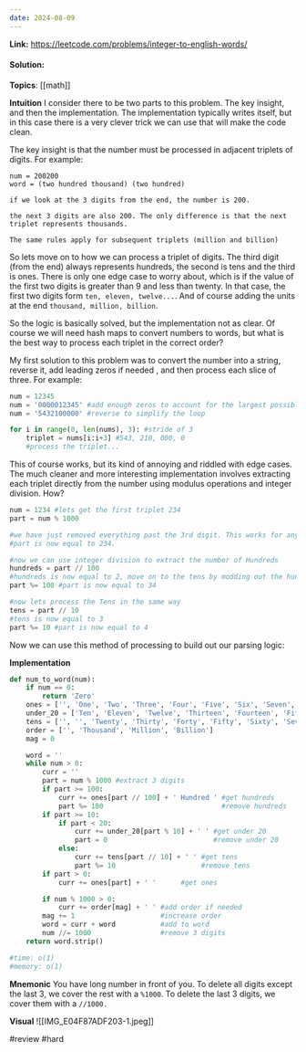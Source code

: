 ```yaml
---
date: 2024-08-09
---
```

**Link:** https://leetcode.com/problems/integer-to-english-words/
#### Solution:

**Topics**: [[math]]

**Intuition**
I consider there to be two parts to this problem. The key insight, and then the implementation. The implementation typically writes itself, but in this case there is a very clever trick we can use that will make the code clean. 

The key insight is that the number must be processed in adjacent triplets of digits. For example:
```
num = 200200
word = (two hundred thousand) (two hundred)

if we look at the 3 digits from the end, the number is 200.

the next 3 digits are also 200. The only difference is that the next
triplet represents thousands.

The same rules apply for subsequent triplets (million and billion)
```

So lets move on to how we can process a triplet of digits. The third digit (from the end) always represents hundreds, the second is tens and the third is ones. There is only one edge case to worry about, which is if the value of the first two digits is greater than 9 and less than twenty. In that case, the first two digits form `ten, eleven, twelve...`.  And of course adding the units at the end `thousand, million, billion`. 

So the logic is basically solved, but the implementation not as clear. Of course we will need hash maps to convert numbers to words, but what is the best way to process each triplet in the correct order?

My first solution to this problem was to convert the number into a string, reverse it, add leading zeros if needed , and then process each slice of three. For example:
```python
num = 12345
num = '0000012345' #add enough zeros to account for the largest possible number
num = '5432100000' #reverse to simplify the loop

for i in range(0, len(nums), 3): #stride of 3
	triplet = nums[i:i+3] #543, 210, 000, 0
	#process the triplet...
```

This of course works, but its kind of annoying and riddled with edge cases. The much cleaner and more interesting implementation involves extracting each triplet directly from the number using modulus operations and integer division. How?

```python
num = 1234 #lets get the first triplet 234
part = num % 1000 

#we have just removed everything past the 3rd digit. This works for any number.
#part is now equal to 234.

#now we can use integer division to extract the number of Hundreds
hundreds = part // 100 
#hundreds is now equal to 2, move on to the tens by modding out the hundreds
part %= 100 #part is now equal to 34

#now lets process the Tens in the same way
tens = part // 10
#tens is now equal to 3
part %= 10 #part is now equal to 4
```

Now we can use this method of processing to build out our parsing logic:

**Implementation**
```python
def num_to_word(num):
	if num == 0:
		return 'Zero'
	ones = ['', 'One', 'Two', 'Three', 'Four', 'Five', 'Six', 'Seven', 'Eight', 'Nine']
	under_20 = ['Ten', 'Eleven', 'Twelve', 'Thirteen', 'Fourteen', 'Fifteen', 'Sixteen', 'Seventeen', 'Eighteen', 'Nineteen']
	tens = ['', '', 'Twenty', 'Thirty', 'Forty', 'Fifty', 'Sixty', 'Seventy', 'Eighty', 'Ninety']
	order = ['', 'Thousand', 'Million', 'Billion']
	mag = 0

	word = ''
	while num > 0:
		curr = ''
		part = num % 1000 #extract 3 digits
		if part >= 100:
			curr += ones[part // 100] + ' Hundred ' #get hundreds
			part %= 100                             #remove hundreds
		if part >= 10:
			if part < 20:
				curr += under_20[part % 10] + ' ' #get under 20
				part = 0                          #remove under 20
			else:
				curr += tens[part // 10] + ' ' #get tens
				part %= 10                     #remove tens
		if part > 0:
			curr += ones[part] + ' '      #get ones

		if num % 1000 > 0:           
			curr += order[mag] + ' ' #add order if needed
		mag += 1                     #increase order
		word = curr + word           #add to word
		num //= 1000                 #remove 3 digits
	return word.strip()

#time: o(1) 
#memory: o(1)
```

**Mnemonic**
You have long number in front of you. To delete all digits except the last 3, we cover the rest with a  `%1000`. To delete the last 3 digits, we cover them with a `//1000.` 

**Visual** 
![[IMG_E04F87ADF203-1.jpeg]]

#review 
#hard


